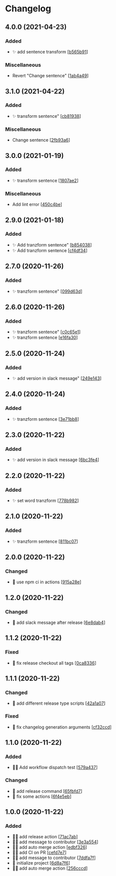 # Changelog

<a name="4.0.0"></a>
## 4.0.0 (2021-04-23)

### Added

- ✨ add sentence transform [[b565b91](https://github.com/bpetetot/gh-test/commit/b565b91b056f9b73b60db23984d2eae6de8999a4)]

### Miscellaneous

-  Revert &quot;Change sentence&quot; [[1ab4a49](https://github.com/bpetetot/gh-test/commit/1ab4a494c2266d60b754914b7253757785b45451)]


<a name="3.1.0"></a>
## 3.1.0 (2021-04-22)

### Added

- ✨ transform sentence&quot; [[cb81938](https://github.com/bpetetot/gh-test/commit/cb81938190067432e724742be5bb20e933d5e8e8)]

### Miscellaneous

-  Change sentence [[2fb93a6](https://github.com/bpetetot/gh-test/commit/2fb93a6cce7ef67eca1366c161634958e863f747)]


<a name="3.0.0"></a>
## 3.0.0 (2021-01-19)

### Added

- ✨ transform sentence [[1807ae2](https://github.com/bpetetot/gh-test/commit/1807ae23bd1bfea3ff3ba5851db69f00cf294e25)]

### Miscellaneous

-  Add lint error [[450c4be](https://github.com/bpetetot/gh-test/commit/450c4bedff01f101701e173cb3c0b9e8b8054cbc)]


<a name="2.9.0"></a>
## 2.9.0 (2021-01-18)

### Added

- ✨ Add tranzform sentence&quot; [[b854038](https://github.com/bpetetot/gh-test/commit/b85403873d03bc9e891b589d22a7af1cc240584a)]
- ✨ Add tranzform sentence [[cf4df34](https://github.com/bpetetot/gh-test/commit/cf4df3470277a4783a2deb0ae988da4d951322f3)]


<a name="2.7.0"></a>
## 2.7.0 (2020-11-26)

### Added

- ✨ tranzform sentence&quot; [[099d63d](https://github.com/bpetetot/gh-test/commit/099d63d71c073d3dc34e06566791a7ee92ca202d)]


<a name="2.6.0"></a>
## 2.6.0 (2020-11-26)

### Added

- ✨ tranzform sentence&quot; [[c0c65e1](https://github.com/bpetetot/gh-test/commit/c0c65e1e41c6cdea97233191bac34c49fceffa36)]
- ✨ tranzform sentence [[e16fa30](https://github.com/bpetetot/gh-test/commit/e16fa3073dbf1493ad95af7df0a8fda46352d8f1)]


<a name="2.5.0"></a>
## 2.5.0 (2020-11-24)

### Added

- ✨ add version in slack message&quot; [[249e143](https://github.com/bpetetot/gh-test/commit/249e1430a3ef29b85293ce69172a9a88fcf7d087)]


<a name="2.4.0"></a>
## 2.4.0 (2020-11-24)

### Added

- ✨ tranzform sentence [[3e71bb8](https://github.com/bpetetot/gh-test/commit/3e71bb8493ee52119133e9186bcd264aba479c2b)]


<a name="2.3.0"></a>
## 2.3.0 (2020-11-22)

### Added

- ✨ add version in slack message [[6bc3fe4](https://github.com/bpetetot/gh-test/commit/6bc3fe4b742006e5267110da1d5c5266a1bf0048)]


<a name="2.2.0"></a>
## 2.2.0 (2020-11-22)

### Added

- ✨ set word tranzform [[778b982](https://github.com/bpetetot/gh-test/commit/778b982caadfa441f2ef0225e89c5f494a630c44)]


<a name="2.1.0"></a>
## 2.1.0 (2020-11-22)

### Added

- ✨ tranzform sentence [[811bc07](https://github.com/bpetetot/gh-test/commit/811bc07b0efe64713e31a343caea021ed2d4475b)]


<a name="2.0.0"></a>
## 2.0.0 (2020-11-22)

### Changed

- 🔧 use npm ci in actions [[915a28e](https://github.com/bpetetot/gh-test/commit/915a28ed9d3d4c4b71f843df71ce95e902abb76d)]


<a name="1.2.0"></a>
## 1.2.0 (2020-11-22)

### Changed

- 🔧 add slack message after release [[6e8dab4](https://github.com/bpetetot/gh-test/commit/6e8dab4b10e924813cddbfbfe7dabcee7fe74e19)]


<a name="1.1.2"></a>
## 1.1.2 (2020-11-22)

### Fixed

- 🐛 fix release checkout all tags [[0ca8336](https://github.com/bpetetot/gh-test/commit/0ca8336706ccbcf8ed2d73481dd6b9f2aef79101)]


<a name="1.1.1"></a>
## 1.1.1 (2020-11-22)

### Changed

- 🔧 add different release type scripts [[42a1a07](https://github.com/bpetetot/gh-test/commit/42a1a0733c8dfbd92914a34be2e343951afe4fb1)]

### Fixed

- 🐛 fix changelog generation arguments [[cf32ccd](https://github.com/bpetetot/gh-test/commit/cf32ccd1eb7705c32c499d9a953140f72de7872e)]


<a name="1.1.0"></a>
## 1.1.0 (2020-11-22)

### Added

- 👷‍♂️ Add workflow dispatch test [[579a437](https://github.com/bpetetot/gh-test/commit/579a4372c349f6161763a1221f3f9685c28b7e7a)]

### Changed

- 🔧 add release command [[65fbfd7](https://github.com/bpetetot/gh-test/commit/65fbfd7af1991e4542b2fed039751ec2ea13027f)]
- 🔧 fix some actions [[6f4e5eb](https://github.com/bpetetot/gh-test/commit/6f4e5eb4f01ea3af3432c229a617bbd0b87fbfac)]


<a name="1.0.0"></a>
## 1.0.0 (2020-11-22)

### Added

- 👷‍♂️ add release action [[71ac7ab](https://github.com/bpetetot/gh-test/commit/71ac7ab697e574f7caaa5861295068932fd35532)]
- 👷‍♂️ add message to contributor [[3e3a554](https://github.com/bpetetot/gh-test/commit/3e3a5548fa26a532dc64c2650860a3d881b75837)]
- 👷‍♂️ add auto merge action [[edbf326](https://github.com/bpetetot/gh-test/commit/edbf3265528542b7f5c4f8da1a4e22cc3090339a)]
- 👷‍♂️ add CI on PR [[cefd7e7](https://github.com/bpetetot/gh-test/commit/cefd7e7924606b32ceec2c3d4783d8b7e029a44d)]
- 👷‍♂️ add message to contributor [[7ddfa7f](https://github.com/bpetetot/gh-test/commit/7ddfa7f07e749d1aae71bc472369687ecf97e359)]
- 🎉 initialize project [[6d8a7f6](https://github.com/bpetetot/gh-test/commit/6d8a7f61e4b792e3cecb418884c452323be6ee49)]
- 👷‍♂️ add auto merge action [[256cccd](https://github.com/bpetetot/gh-test/commit/256cccd6a8af5ab414958685d6c66cc45a2dee09)]



